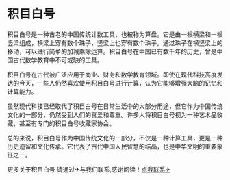 # 积目白号

积目白号是一种古老的中国传统计数工具，也被称为算盘。它是由一根横梁和一根竖梁组成，横梁上穿有数个珠子，竖梁上也穿有数个珠子。通过珠子在横竖梁上的移动，可以进行简单的加减乘除运算。积目白号在中国已有数千年的历史，曾是中国古代数学教育中不可或缺的工具。

积目白号在古代被广泛应用于商业、财务和数学教育领域。即使在现代科技高度发达的今天，一些人仍然喜欢使用积目白号进行计算，认为它能够增强大脑的记忆和计算能力。

虽然现代科技已经取代了积目白号在日常生活中的大部分用途，但它作为中国传统文化的一部分，仍然受到人们的喜爱和尊重。许多人将积目白号视为一种艺术品收藏，甚至有专门的积目白号收藏家协会。

总的来说，积目白号作为中国传统文化的一部分，不仅是一种计算工具，更是一种历史遗留和文化传承。它代表了古代中国人民智慧的结晶，也是中华文明的重要象征之一。

更多关于积目白号 请通过✈与我们联系,感谢阅读！[点我联系✈](https://auth.k02.cc)